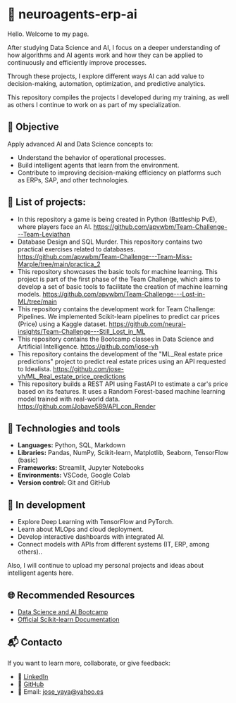 # 🤖 neuroagents-erp-ai

Hello. Welcome to my page.

After studying Data Science and AI, I focus on a deeper understanding of how algorithms and AI agents work and how they can be applied to continuously and efficiently improve processes. 

Through these projects, I explore different ways AI can add value to decision-making, automation, optimization, and predictive analytics.

This repository compiles the projects I developed during my training, as well as others I continue to work on as part of my specialization.


## 🎯 Objective

Apply advanced AI and Data Science concepts to:

- Understand the behavior of operational processes.
- Build intelligent agents that learn from the environment.
- Contribute to improving decision-making efficiency on platforms such as ERPs, SAP, and other technologies.


## 📂 List of projects:

- In this repository a game is being created in Python (Battleship PvE), where players face an AI. https://github.com/apvwbm/Team-Challenge---Team-Leviathan
- Database Design and SQL Murder. This repository contains two practical exercises related to databases. https://github.com/apvwbm/Team-Challenge---Team-Miss-Marple/tree/main/practica_2
- This repository showcases the basic tools for machine learning. This project is part of the first phase of the Team Challenge, which aims to develop a set of basic tools to facilitate the creation of machine learning models. https://github.com/apvwbm/Team-Challenge---Lost-in-ML/tree/main
- This repository contains the development work for Team Challenge: Pipelines. We implemented Scikit-learn pipelines to predict car prices (Price) using a Kaggle dataset. https://github.com/neural-insights/Team-Challenge---Still_Lost_in_ML
- This repository contains the Bootcamp classes in Data Science and Artificial Intelligence. https://github.com/jose-yh
- This repository contains the development of the "ML_Real estate price predictions" project to predict real estate prices using an API requested to Idealista. https://github.com/jose-yh/ML_Real_estate_price_predictions
- This repository builds a REST API using FastAPI to estimate a car's price based on its features. It uses a Random Forest-based machine learning model trained with real-world data. https://github.com/Jobave589/API_con_Render


## 🧠 Technologies and tools

- **Languages:** Python, SQL, Markdown
- **Libraries:** Pandas, NumPy, Scikit-learn, Matplotlib, Seaborn, TensorFlow (basic)
- **Frameworks:** Streamlit, Jupyter Notebooks
- **Environments:** VSCode, Google Colab
- **Version control:** Git and GitHub



## 🚀 In development

- Explore Deep Learning with TensorFlow and PyTorch.
- Learn about MLOps and cloud deployment.
- Develop interactive dashboards with integrated AI.
- Connect models with APIs from different systems (IT, ERP, among others)..
  
Also, I will continue to upload my personal projects and ideas about intelligent agents here.


## 🌐 Recommended Resources

- [Data Science and AI Bootcamp](https://thebridge.tech/bootcamps/data-science/)
- [Official Scikit-learn Documentation](https://scikit-learn.org/)


## 📬 Contacto

If you want to learn more, collaborate, or give feedback:

- 💼 [LinkedIn](https://www.linkedin.com/in/jos%C3%A9-yaya-a1784811/)
- 🐙 [GitHub](https://github.com/jose-yh/neuroagents-erp-ai/tree/main)
- 📧 Email: jose_yaya@yahoo.es
